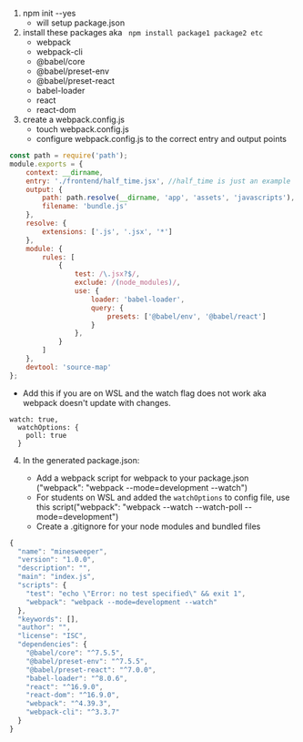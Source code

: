 1. npm init --yes 
    * will setup package.json 
2. install these packages aka ``` npm install package1 package2 etc```
    * webpack
    * webpack-cli
    * @babel/core
    * @babel/preset-env
    * @babel/preset-react
    * babel-loader
    * react
    * react-dom
3. create a webpack.config.js 
    * touch webpack.config.js 
    * configure webpack.config.js to the correct entry and output points
```javascript
const path = require('path');
module.exports = {
    context: __dirname,
    entry: './frontend/half_time.jsx', //half_time is just an example
    output: {
        path: path.resolve(__dirname, 'app', 'assets', 'javascripts'),
        filename: 'bundle.js'
    },
    resolve: {
        extensions: ['.js', '.jsx', '*']
    },
    module: {
        rules: [
            {
                test: /\.jsx?$/,
                exclude: /(node_modules)/,
                use: {
                    loader: 'babel-loader',
                    query: {
                        presets: ['@babel/env', '@babel/react']
                    }
                },
            }
        ]
    },
    devtool: 'source-map'
};
```
* Add this if you are on WSL and the watch flag does not work aka webpack doesn't update with changes. 
``` 
watch: true,
  watchOptions: {
    poll: true
  }
```
4. In the generated package.json:

    * Add a webpack script for webpack to your package.json ("webpack": "webpack --mode=development --watch")
    * For students on WSL and added the `watchOptions` to config file, use this script("webpack": "webpack --watch --watch-poll --mode=development")
    * Create a .gitignore for your node modules and bundled files

```javascript 
{
  "name": "minesweeper",
  "version": "1.0.0",
  "description": "",
  "main": "index.js",
  "scripts": {
    "test": "echo \"Error: no test specified\" && exit 1",
    "webpack": "webpack --mode=development --watch"
  },
  "keywords": [],
  "author": "",
  "license": "ISC",
  "dependencies": {
    "@babel/core": "^7.5.5",
    "@babel/preset-env": "^7.5.5",
    "@babel/preset-react": "^7.0.0",
    "babel-loader": "^8.0.6",
    "react": "^16.9.0",
    "react-dom": "^16.9.0",
    "webpack": "^4.39.3",
    "webpack-cli": "^3.3.7"
  }
}

```